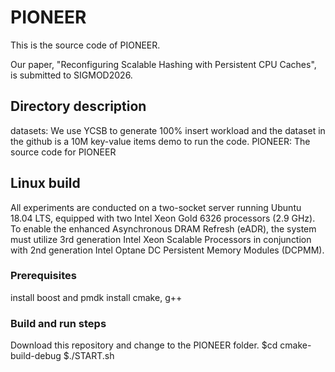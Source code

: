 # PIONEER

This is the source code of PIONEER.

Our paper, "Reconfiguring Scalable Hashing with Persistent CPU Caches", is submitted to SIGMOD2026.

## Directory description

datasets: We use YCSB to generate 100% insert workload and the dataset in the github is a 10M key-value items demo to run the code.
PIONEER: The source code for PIONEER

## Linux build
All experiments are conducted on a two-socket server running Ubuntu 18.04 LTS, equipped with two Intel Xeon Gold 6326 processors (2.9 GHz). To enable the enhanced Asynchronous DRAM Refresh (eADR), the system must utilize 3rd generation Intel Xeon Scalable Processors in conjunction with 2nd generation Intel Optane DC Persistent Memory Modules (DCPMM).

### Prerequisites
install boost and pmdk 
install cmake, g++

### Build and run steps
Download this repository and change to the PIONEER folder.
$cd cmake-build-debug
$./START.sh

